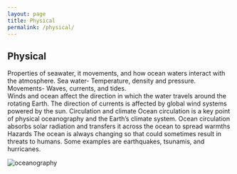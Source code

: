 ```yaml
---
layout: page
title: Physical
permalink: /physical/
---
```


<h2> Physical </h2>

Properties of seawater, it movements, and how ocean waters interact with the atmosphere. 
Sea water- Temperature, density and pressure.
Movements-  Waves, currents, and tides.   
    Winds and ocean affect the direction in which the water travels around the rotating Earth. 
    The direction of currents is affected by global wind systems powered by the sun. 
Circulation and climate 
    Ocean circulation is a key point of physical oceanography and the Earth’s climate system. 
    Ocean circulation absorbs solar radiation and transfers it across the ocean to spread warmths
Hazards 
    The ocean is always changing so that could sometimes result in threats to humans. 
    Some examples are earthquakes, tsunamis, and hurricanes. 

![oceanography](oceanography/o1.jpg)
